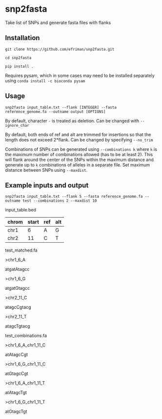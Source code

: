 # snp2fasta
Take list of SNPs and generate fasta files with flanks

## Installation
`git clone https://github.com/efriman/snp2fasta.git`

`cd snp2fasta`

`pip install .`

Requires pysam, which in some cases may need to be installed separately using `conda install -c bioconda pysam`

## Usage
`snp2fasta input_table.txt --flank [INTEGER] --fasta reference_genome.fa --outname output [OPTIONS]`

By default, character `-` is treated as deletion. Can be changed with `--ignore_char`

By default, both ends of ref and alt are trimmed for insertions so that the length does not exceed 2*flank. Can be changed by specifying `--no_trim`

Combinations of SNPs can be generated using `--combinations k` where `k` is the maximum number of combinations allowed (has to be at least 2). This will flank around the center of the SNPs within the maximum distance and generate up to `k` combinations of alleles in a separate file. Set maximum distance between SNPs using `--maxdist`.

## Example inputs and output
`snp2fasta input_table.txt --flank 5 --fasta reference_genome.fa --outname test --combinations 2 --maxdist 10`

input_table.bed

| chrom  | start | ref | alt |
| ------------- | ------------- | ------------- |  ------------- |
| chr1  | 6  | A | G |
| chr2  | 11  | C | T |


test_matched.fa

\>chr1_6_A

atgatAtagcc

\>chr1_6_G

atgatGtagcc

\>chr2_11_C

atagcCgtacg

\>chr2_11_T

atagcTgtacg


test_combinations.fa

\>chr1_6_A_chr1_11_C

atAtagcCgt

\>chr1_6_G_chr1_11_C

atGtagcCgt

\>chr1_6_A_chr1_11_T

atAtagcTgt

\>chr1_6_G_chr1_11_T

atGtagcTgt
